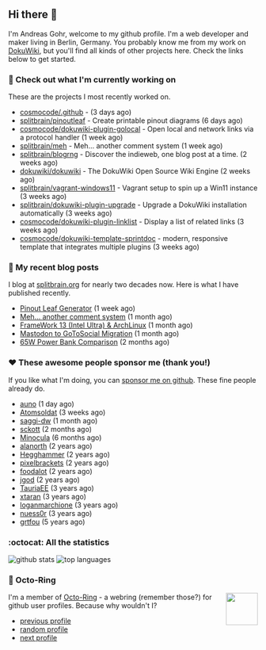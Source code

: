 ## Hi there :wave:

I'm Andreas Gohr, welcome to my github profile. I'm a web developer and maker living in Berlin, Germany. You probably know me from my work on [DokuWiki](https://github.com/dokuwiki/dokuwiki), but you'll find all kinds of other projects here. Check the links below to get started.

### :hammer: Check out what I'm currently working on

These are the projects I most recently worked on.


- [cosmocode/.github](https://github.com/cosmocode/.github) -  (3 days ago)
- [splitbrain/pinoutleaf](https://github.com/splitbrain/pinoutleaf) - Create printable pinout diagrams (6 days ago)
- [cosmocode/dokuwiki-plugin-golocal](https://github.com/cosmocode/dokuwiki-plugin-golocal) - Open local and network links via a protocol handler (1 week ago)
- [splitbrain/meh](https://github.com/splitbrain/meh) - Meh... another comment system (1 week ago)
- [splitbrain/blogrng](https://github.com/splitbrain/blogrng) - Discover the indieweb, one blog post at a time. (2 weeks ago)
- [dokuwiki/dokuwiki](https://github.com/dokuwiki/dokuwiki) - The DokuWiki Open Source Wiki Engine (2 weeks ago)
- [splitbrain/vagrant-windows11](https://github.com/splitbrain/vagrant-windows11) - Vagrant setup to spin up a Win11 instance (3 weeks ago)
- [splitbrain/dokuwiki-plugin-upgrade](https://github.com/splitbrain/dokuwiki-plugin-upgrade) - Upgrade a DokuWiki installation automatically (3 weeks ago)
- [cosmocode/dokuwiki-plugin-linklist](https://github.com/cosmocode/dokuwiki-plugin-linklist) - Display a list of related links (3 weeks ago)
- [cosmocode/dokuwiki-template-sprintdoc](https://github.com/cosmocode/dokuwiki-template-sprintdoc) - modern, responsive template that integrates multiple plugins (3 weeks ago)

### :scroll: My recent blog posts

I blog at [splitbrain.org](https://www.splitbrain.org) for nearly two decades now. Here is what I have published recently.


- [Pinout Leaf Generator](https://www.splitbrain.org/blog/2025-04/27-pinout_leaf_generator) (1 week ago)
- [Meh… another comment system](https://www.splitbrain.org/blog/2025-03/26-meh_another_comment_system) (1 month ago)
- [FrameWork 13 (Intel Ultra) &amp; ArchLinux](https://www.splitbrain.org/blog/2025-02/17-framework_13_intel_core_ultra_archlinux) (1 month ago)
- [Mastodon to GoToSocial Migration](https://www.splitbrain.org/blog/2025-03/12-mastodon_to_gotosocial_migration) (1 month ago)
- [65W Power Bank Comparison](https://www.splitbrain.org/blog/2025-03/08-65w_power_bank_comparison) (2 months ago)

### :hearts:️ These awesome people sponsor me (thank you!)

If you like what I'm doing, you can [sponsor me on github](https://github.com/sponsors/splitbrain). These fine people already do.


- [auno](https://github.com/auno) (1 day ago)
- [Atomsoldat](https://github.com/Atomsoldat) (3 weeks ago)
- [saggi-dw](https://github.com/saggi-dw) (1 month ago)
- [sckott](https://github.com/sckott) (2 months ago)
- [Minocula](https://github.com/Minocula) (6 months ago)
- [alanorth](https://github.com/alanorth) (2 years ago)
- [Hegghammer](https://github.com/Hegghammer) (2 years ago)
- [pixelbrackets](https://github.com/pixelbrackets) (2 years ago)
- [foodalot](https://github.com/foodalot) (2 years ago)
- [jgod](https://github.com/jgod) (2 years ago)
- [TauriaEE](https://github.com/TauriaEE) (3 years ago)
- [xtaran](https://github.com/xtaran) (3 years ago)
- [loganmarchione](https://github.com/loganmarchione) (3 years ago)
- [nuess0r](https://github.com/nuess0r) (3 years ago)
- [grtfou](https://github.com/grtfou) (5 years ago)

### :octocat: All the statistics

 ![github stats](https://github-readme-stats.vercel.app/api?username=splitbrain&show_icons=true&hide_title=true)
![top languages](https://github-readme-stats.vercel.app/api/top-langs/?username=splitbrain&layout=compact)


### :octopus: Octo-Ring

<img width="64" height="65" src="https://octo-ring.com/static/img/octo.png" align="right" alt="">

I'm a member of [Octo-Ring](https://octo-ring.com/) - a webring (remember those?) for github user profiles. Because why wouldn't I? 

* [previous profile](https://octo-ring.com/p/splitbrain/prev)
* [random profile](https://octo-ring.com/p/splitbrain/random)
* [next profile](https://octo-ring.com/p/splitbrain/next)

